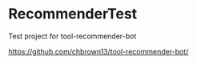 # RecommenderTest
Test project for tool-recommender-bot

https://github.com/chbrown13/tool-recommender-bot/
